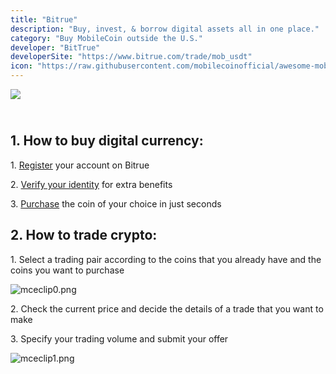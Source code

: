 ```yaml
---
title: "Bitrue"
description: "Buy, invest, & borrow digital assets all in one place."
category: "Buy MobileCoin outside the U.S."
developer: "BitTrue"
developerSite: "https://www.bitrue.com/trade/mob_usdt"
icon: "https://raw.githubusercontent.com/mobilecoinofficial/awesome-mobilecoin/main/directory/images/bitrue.webp"
---
```


![](https://raw.githubusercontent.com/mobilecoinofficial/awesome-mobilecoin/main/directory/images/bitruescreenshot.png)

\
1\. How to buy digital currency:
----------------------------------

1\. [Register](https://www.bitrue.com/user/register) your account on Bitrue

2\. [Verify your identity](https://www.bitrue.com/account/information) for extra benefits

3\. [Purchase](https://www.bitrue.com/trade/btr_usdt) the coin of your choice in just seconds

2\. How to trade crypto:
------------------------

1\. Select a trading pair according to the coins that you already have and the coins you want to purchase

![mceclip0.png](https://bitrue.zendesk.com/hc/article_attachments/4501508649497/mceclip0.png)

2\. Check the current price and decide the details of a trade that you want to make

3\. Specify your trading volume and submit your offer

![mceclip1.png](https://bitrue.zendesk.com/hc/article_attachments/4501474729497/mceclip1.png)
